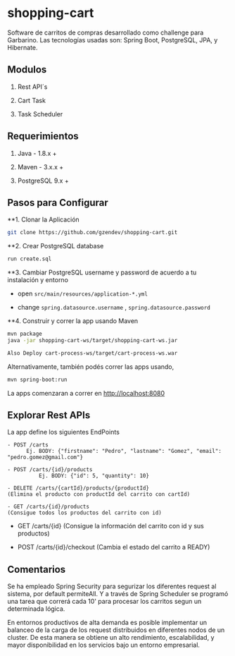 # shopping-cart

Software de carritos de compras desarrollado como challenge para Garbarino. Las tecnologías usadas son: Spring Boot, PostgreSQL, JPA, y Hibernate.

## Modulos

1. Rest API´s <shopping-cart-ws>

2. Cart Task <cart-process-task>

3. Task Scheduler <cart-process-ws>
  
## Requerimientos

1. Java - 1.8.x +

2. Maven - 3.x.x +

3. PostgreSQL 9.x +

## Pasos para Configurar

**1. Clonar la Aplicación

```bash
git clone https://github.com/gzendev/shopping-cart.git
```

**2. Crear PostgreSQL database

```bash
run create.sql
```

**3. Cambiar PostgreSQL username y password de acuerdo a tu instalación y entorno

+ open `src/main/resources/application-*.yml`

+ change `spring.datasource.username` , `spring.datasource.password` 

**4. Construir y correr la app usando Maven 

```bash
mvn package
java -jar shopping-cart-ws/target/shopping-cart-ws.jar

Also Deploy cart-process-ws/target/cart-process-ws.war
```
Alternativamente, también podés correr las apps usando,

```bash
mvn spring-boot:run
```

La apps comenzaran a correr en <http://localhost:8080>


## Explorar Rest APIs

La app define los siguientes EndPoints

	- POST /carts
		  Ej. BODY: {"firstname": "Pedro", "lastname": "Gomez", "email": "pedro.gomez@gmail.com"}
		 	   
	- POST /carts/{id}/products
			  Ej. BODY: {"id": 5, "quantity": 10}
			  
	- DELETE /carts/{cartId}/products/{productId}
    (Elimina el producto con productId del carrito con cartId)
			  
	- GET /carts/{id}/products
    (Consigue todos los productos del carrito con id)
  
  - GET /carts/{id}
    (Consigue la información del carrito con id y sus productos)
  
  - POST /carts/{id}/checkout
    (Cambia el estado del carrito a READY)

			  
## Comentarios
Se ha empleado Spring Security para segurizar los diferentes request al sistema, por default permiteAll. Y a través de Spring Scheduler se programó una tarea que correrá cada 10' para procesar los carritos segun un determinada lógica.

En entornos productivos de alta demanda es posible implementar un balanceo de la carga de los request distribuidos en diferentes nodos de un cluster. De esta manera se obtiene un alto rendimiento, escalabilidad, y mayor disponibilidad en los servicios bajo un entorno empresarial.


